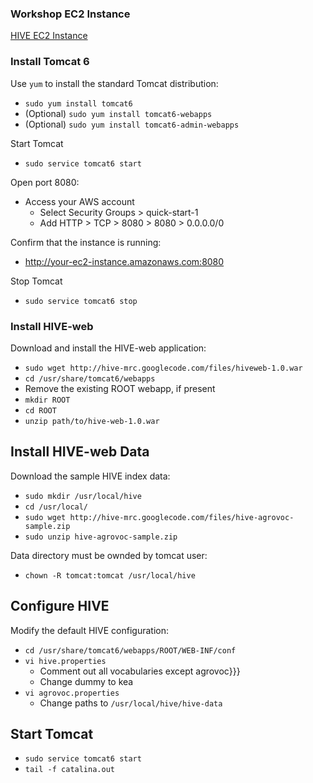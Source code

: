 ### Workshop EC2 Instance ###
[HIVE EC2 Instance](http://ec2-50-16-28-148.compute-1.amazonaws.com:8080/home.html)

### Install Tomcat 6 ###
Use `yum` to install the standard Tomcat distribution:

  * `sudo yum install tomcat6`
  * (Optional) `sudo yum install tomcat6-webapps`
  * (Optional) `sudo yum install tomcat6-admin-webapps`

Start Tomcat
  * `sudo service tomcat6 start`

Open port 8080:
  * Access your AWS account
    * Select Security Groups > quick-start-1
    * Add HTTP > TCP > 8080 > 8080 > 0.0.0.0/0

Confirm that the instance is running:
  * http://your-ec2-instance.amazonaws.com:8080

Stop Tomcat
  * `sudo service tomcat6 stop`

### Install HIVE-web ###

Download and install the HIVE-web application:

  * `sudo wget http://hive-mrc.googlecode.com/files/hiveweb-1.0.war`
  * `cd /usr/share/tomcat6/webapps`
  * Remove the existing ROOT webapp, if present
  * `mkdir ROOT`
  * `cd ROOT`
  * `unzip path/to/hive-web-1.0.war`

## Install HIVE-web Data ##

Download the sample HIVE index data:
  * `sudo mkdir /usr/local/hive`
  * `cd /usr/local/`
  * `sudo wget http://hive-mrc.googlecode.com/files/hive-agrovoc-sample.zip`
  * `sudo unzip hive-agrovoc-sample.zip`

Data directory must be ownded by tomcat user:
  * `chown -R tomcat:tomcat /usr/local/hive`

## Configure HIVE ##

Modify the default HIVE configuration:
  * `cd /usr/share/tomcat6/webapps/ROOT/WEB-INF/conf`
  * `vi hive.properties`
    * Comment out all vocabularies except agrovoc}}}
    * Change dummy to kea
  * `vi agrovoc.properties`
    * Change paths to `/usr/local/hive/hive-data`

## Start Tomcat ##
  * `sudo service tomcat6 start`
  * `tail -f catalina.out`